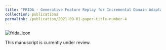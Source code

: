 ```yaml
---
title: "FRIDA - Generative Feature Replay for Incremental Domain Adaptation"
collection: publications
permalink: /publication/2021-09-01-paper-title-number-4
---
```

![frida_icon](https://user-images.githubusercontent.com/32021556/136463644-9fe67470-6196-4daf-8bd6-21feffacd881.png)

This manuscript is currently under review.

